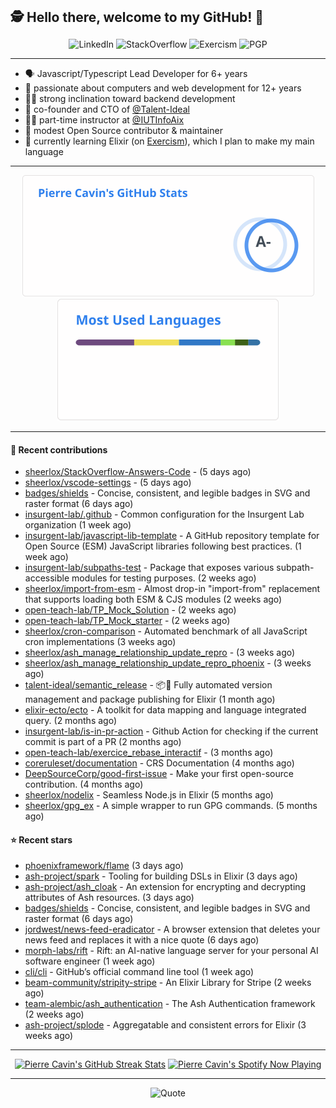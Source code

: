 <h2 style="display:inline" align="center">🕵️ Hello there, welcome to my GitHub! 👋</h2>
<br />
<p align="center">
    <a href="https://links.sherlox.io/github-linkedin" target="_blank" style="text-decoration: none;">
        <img src="https://img.shields.io/badge/LinkedIn-0077b5?style=flat-square&logo=linkedin" alt="LinkedIn">
    </a>
    <a href="https://links.sherlox.io/github-stackoverflow" target="_blank" style="text-decoration: none;">
        <img src="https://img.shields.io/badge/StackOverflow-9a9c9f?style=flat-square&logo=StackOverflow" alt="StackOverflow">
    </a>
    <a href="https://links.sherlox.io/github-exercism" target="_blank" style="text-decoration: none;">
        <img src="https://img.shields.io/badge/Exercism-7600fe?style=flat-square&logo=Exercism" alt="Exercism">
    </a>
    <a href="https://pgp.mit.edu/pks/lookup?op=get&search=0x48D089FE8FC01A4E7E88EE9611567DFABCB9256E" target="_blank" style="text-decoration: none;">
        <img src="https://img.shields.io/badge/pgp-0x11567DFABCB9256E-313131?style=flat&labelColor=313131&color=313131" alt="PGP">
    </a>
</p>

---

<ul>
    <li>🗣 Javascript/Typescript Lead Developer for 6+ years</li>
    <li>👴 passionate about computers and web development for 12+ years</li>
    <li>🧑‍💻 strong inclination toward backend development</li>
    <li>👷 co-founder and CTO of <a href="https://github.com/Talent-Ideal">@Talent-Ideal</a></li>
    <li>🧑‍🏫 part-time instructor at <a href="https://github.com/IUTInfoAix">@IUTInfoAix</a></li>
    <li>🫶 modest Open Source contributor & maintainer</li>
    <li>💜 currently learning Elixir (on <a href="https://links.sherlox.io/github-exercism-elixir-track">Exercism</a>), which I plan to make my main language</li>
</ul>

---

<div align="center">
  <a href="https://github-readme-stats.sherlox.io" style="display: inline-block;">
    <img src="assets/stats.svg" alt="Pierre Cavin's Github stats" height="195px" />
  </a>
  
  <a href="https://github-readme-stats.sherlox.io" style="display: inline-block;">
    <img src="assets/top-langs.svg" alt="Pierre Cavin's Most used languages" height="195px" />
  </a>
</div>

---

#### 🫶 Recent contributions

- [sheerlox/StackOverflow-Answers-Code](https://github.com/sheerlox/StackOverflow-Answers-Code) -  (5 days ago)
- [sheerlox/vscode-settings](https://github.com/sheerlox/vscode-settings) -  (5 days ago)
- [badges/shields](https://github.com/badges/shields) - Concise, consistent, and legible badges in SVG and raster format (6 days ago)
- [insurgent-lab/.github](https://github.com/insurgent-lab/.github) - Common configuration for the Insurgent Lab organization (1 week ago)
- [insurgent-lab/javascript-lib-template](https://github.com/insurgent-lab/javascript-lib-template) - A GitHub repository template for Open Source (ESM) JavaScript libraries following best practices. (1 week ago)
- [insurgent-lab/subpaths-test](https://github.com/insurgent-lab/subpaths-test) - Package that exposes various subpath-accessible modules for testing purposes. (2 weeks ago)
- [sheerlox/import-from-esm](https://github.com/sheerlox/import-from-esm) - Almost drop-in &#34;import-from&#34; replacement that supports loading both ESM &amp; CJS modules (2 weeks ago)
- [open-teach-lab/TP_Mock_Solution](https://github.com/open-teach-lab/TP_Mock_Solution) -  (2 weeks ago)
- [open-teach-lab/TP_Mock_starter](https://github.com/open-teach-lab/TP_Mock_starter) -  (2 weeks ago)
- [sheerlox/cron-comparison](https://github.com/sheerlox/cron-comparison) - Automated benchmark of all JavaScript cron implementations (3 weeks ago)
- [sheerlox/ash_manage_relationship_update_repro](https://github.com/sheerlox/ash_manage_relationship_update_repro) -  (3 weeks ago)
- [sheerlox/ash_manage_relationship_update_repro_phoenix](https://github.com/sheerlox/ash_manage_relationship_update_repro_phoenix) -  (3 weeks ago)
- [talent-ideal/semantic_release](https://github.com/talent-ideal/semantic_release) - 📦🚀 Fully automated version management and package publishing for Elixir (1 month ago)
- [elixir-ecto/ecto](https://github.com/elixir-ecto/ecto) - A toolkit for data mapping and language integrated query. (2 months ago)
- [insurgent-lab/is-in-pr-action](https://github.com/insurgent-lab/is-in-pr-action) - Github Action for checking if the current commit is part of a PR (2 months ago)
- [open-teach-lab/exercice_rebase_interactif](https://github.com/open-teach-lab/exercice_rebase_interactif) -  (3 months ago)
- [coreruleset/documentation](https://github.com/coreruleset/documentation) - CRS Documentation (4 months ago)
- [DeepSourceCorp/good-first-issue](https://github.com/DeepSourceCorp/good-first-issue) - Make your first open-source contribution. (4 months ago)
- [sheerlox/nodelix](https://github.com/sheerlox/nodelix) - Seamless Node.js in Elixir (5 months ago)
- [sheerlox/gpg_ex](https://github.com/sheerlox/gpg_ex) - A simple wrapper to run GPG commands. (5 months ago)

#### ⭐ Recent stars

- [phoenixframework/flame](https://github.com/phoenixframework/flame) (3 days ago)
- [ash-project/spark](https://github.com/ash-project/spark) - Tooling for building DSLs in Elixir (3 days ago)
- [ash-project/ash_cloak](https://github.com/ash-project/ash_cloak) - An extension for encrypting and decrypting attributes of Ash resources. (3 days ago)
- [badges/shields](https://github.com/badges/shields) - Concise, consistent, and legible badges in SVG and raster format (6 days ago)
- [jordwest/news-feed-eradicator](https://github.com/jordwest/news-feed-eradicator) - A browser extension that deletes your news feed and replaces it with a nice quote (6 days ago)
- [morph-labs/rift](https://github.com/morph-labs/rift) - Rift: an AI-native language server for your personal AI software engineer (1 week ago)
- [cli/cli](https://github.com/cli/cli) - GitHub’s official command line tool (1 week ago)
- [beam-community/stripity-stripe](https://github.com/beam-community/stripity-stripe) - An Elixir Library for Stripe (2 weeks ago)
- [team-alembic/ash_authentication](https://github.com/team-alembic/ash_authentication) - The Ash Authentication framework (2 weeks ago)
- [ash-project/splode](https://github.com/ash-project/splode) - Aggregatable and consistent errors for Elixir (3 weeks ago)

---

<div align="center">
  <a href="https://github-readme-streak-stats.herokuapp.com" style="display: inline-block;">
    <img src="https://github-readme-streak-stats.sherlox.io/?user=sheerlox&theme=default&mode=weekly&disable_animations=true" alt="Pierre Cavin's GitHub Streak Stats" height="247px" />
  </a>

  <a href="https://links.sherlox.io/github-spotify" style="display: inline-block;">
    <img src="https://spotify-github-profile.vercel.app/api/view?uid=6ridtm5cbc0y9bf5qmtqpoupv&cover_image=true&theme=default&show_offline=false&background_color=121212&interchange=true&bar_color_cover=true" alt="Pierre Cavin's Spotify Now Playing" height="240px" />
  </a>
</div>

---



<p align="center">
    <a href="https://github.com/piyushsuthar/github-readme-quotes" target="_blank" style="text-decoration: none;">
        <img src="https://quotes-github-readme.vercel.app/api?type=horizontal&quote=Inaction%20will%20cause%20a%20man%20to%20sink%20into%20the%20slough%20of%20despond%20and%20vanish%20without%20a%20trace.&author=Farley%20Mowat" alt="Quote">
    </a>
</p>
